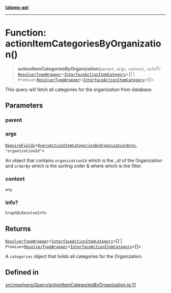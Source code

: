 [**talawa-api**](../../../../README.md)

***

# Function: actionItemCategoriesByOrganization()

> **actionItemCategoriesByOrganization**(`parent`, `args`, `context`, `info`?): [`ResolverTypeWrapper`](../../../../types/generatedGraphQLTypes/type-aliases/ResolverTypeWrapper.md)\<[`InterfaceActionItemCategory`](../../../../models/ActionItemCategory/interfaces/InterfaceActionItemCategory.md)\>[] \| `Promise`\<[`ResolverTypeWrapper`](../../../../types/generatedGraphQLTypes/type-aliases/ResolverTypeWrapper.md)\<[`InterfaceActionItemCategory`](../../../../models/ActionItemCategory/interfaces/InterfaceActionItemCategory.md)\>[]\>

This query will fetch all categories for the organization from database.

## Parameters

### parent

### args

[`RequireFields`](../../../../types/generatedGraphQLTypes/type-aliases/RequireFields.md)\<[`QueryActionItemCategoriesByOrganizationArgs`](../../../../types/generatedGraphQLTypes/type-aliases/QueryActionItemCategoriesByOrganizationArgs.md), `"organizationId"`\>

An object that contains `organizationId` which is the _id of the Organization and `orderBy` which is the sorting order & where which is the filter.

### context

`any`

### info?

`GraphQLResolveInfo`

## Returns

[`ResolverTypeWrapper`](../../../../types/generatedGraphQLTypes/type-aliases/ResolverTypeWrapper.md)\<[`InterfaceActionItemCategory`](../../../../models/ActionItemCategory/interfaces/InterfaceActionItemCategory.md)\>[] \| `Promise`\<[`ResolverTypeWrapper`](../../../../types/generatedGraphQLTypes/type-aliases/ResolverTypeWrapper.md)\<[`InterfaceActionItemCategory`](../../../../models/ActionItemCategory/interfaces/InterfaceActionItemCategory.md)\>[]\>

A `categories` object that holds all categories for the Organization.

## Defined in

[src/resolvers/Query/actionItemCategoriesByOrganization.ts:11](https://github.com/Suyash878/talawa-api/blob/e4413cec641a837926071678fed3c7f67234e31e/src/resolvers/Query/actionItemCategoriesByOrganization.ts#L11)
